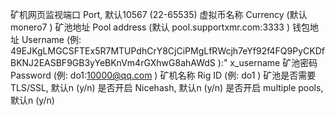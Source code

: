 矿机网页监视端口 Port, 默认10567 (22-65535)
虚拟币名称 Currency (默认 monero7 )
矿池地址 Pool address (默认 pool.supportxmr.com:3333 )
钱包地址 Username (例: 49EJKgLMGCSFTEx5R7MTUPdhCrY8CjCiPMgLfRWcjh7eYf92f4FQ9PyCKDfBKNJ2EASBF9GB3yYeBKnVm4rGXhwG8ahAWdS ):" x_username
矿池密码 Password (例: do1:10000@qq.com )
矿机名称 Rig ID (例: do1 )
矿池是否需要 TLS/SSL, 默认n (y/n)
是否开启 Nicehash, 默认n (y/n)
是否开启 multiple pools, 默认n (y/n)
